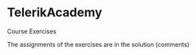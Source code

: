 TelerikAcademy
==============

Course Exercises

The assignments of the exercises are in the solution (comments)

